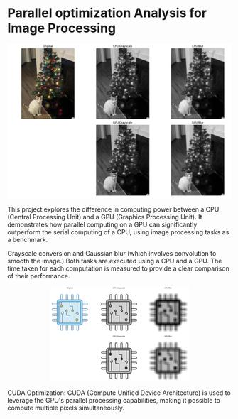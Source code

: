 # Parallel optimization Analysis for Image Processing

<p align="center">
  <img src="cat_image.png" alt="image_processed1" />
</p>

This project explores the difference in computing power between a CPU (Central Processing Unit) and a GPU (Graphics Processing Unit). 
It demonstrates how parallel computing on a GPU can significantly outperform the serial computing of a CPU, using image processing tasks as a benchmark.

Grayscale conversion and Gaussian blur  (which involves convolution to smooth the image.) 
Both tasks are executed using a CPU and a GPU. 
The time taken for each computation is measured to provide a clear comparison of their performance.

<p align="center">
  <img src="chip_image.png" alt="image_processed2" />
</p>

CUDA Optimization: CUDA (Compute Unified Device Architecture) is used to leverage the GPU's parallel processing capabilities, 
making it possible to compute multiple pixels simultaneously.
